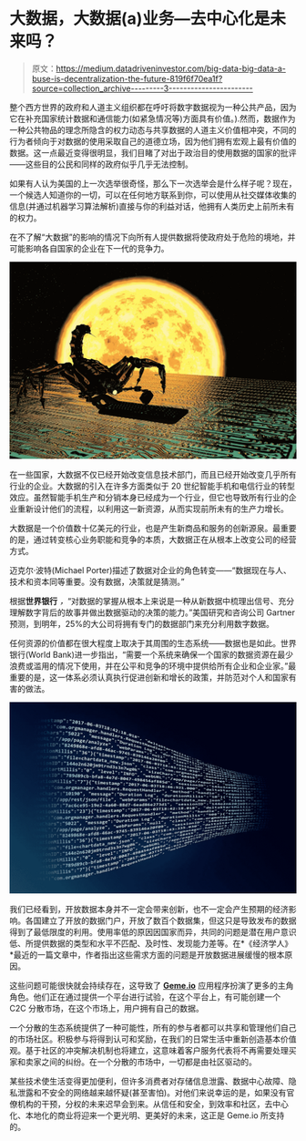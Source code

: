 # 大数据，大数据(a)业务—去中心化是未来吗？

> 原文：<https://medium.datadriveninvestor.com/big-data-big-data-a-buse-is-decentralization-the-future-819f6f70ea1f?source=collection_archive---------3----------------------->

整个西方世界的政府和人道主义组织都在呼吁将数字数据视为一种公共产品，因为它在补充国家统计数据和通信能力(如紧急情况等)方面具有价值。).然而，数据作为一种公共物品的理念所隐含的权力动态与共享数据的人道主义价值相冲突，不同的行为者倾向于对数据的使用采取自己的道德立场，因为他们拥有宏观上最有价值的数据。这一点最近变得很明显，我们目睹了对出于政治目的使用数据的国家的批评——这些目的公民和同样的政府似乎几乎无法控制。

如果有人认为美国的上一次选举很奇怪，那么下一次选举会是什么样子呢？现在，一个候选人知道你的一切，可以在任何地方联系到你，可以使用从社交媒体收集的信息(并通过机器学习算法解析)直接与你的利益对话，他拥有人类历史上前所未有的权力。

在不了解“大数据”的影响的情况下向所有人提供数据将使政府处于危险的境地，并可能影响各自国家的企业在下一代的竞争力。

![](img/123209a79bc8ab6bcc042b98075aa7f0.png)

在一些国家，大数据不仅已经开始改变信息技术部门，而且已经开始改变几乎所有行业的企业。大数据的引入在许多方面类似于 20 世纪智能手机和电信行业的转型效应。虽然智能手机生产和分销本身已经成为一个行业，但它也导致所有行业的企业重新设计他们的流程，以利用这一新资源，从而实现前所未有的生产力增长。

大数据是一个价值数十亿美元的行业，也是产生新商品和服务的创新源泉。最重要的是，通过转变核心业务职能和竞争的本质，大数据正在从根本上改变公司的经营方式。

迈克尔·波特(Michael Porter)描述了数据对企业的角色转变——“数据现在与人、技术和资本同等重要。没有数据，决策就是猜测。”

根据**世界银行** *，*“对数据的掌握从根本上来说是一种从新数据中梳理出信号、充分理解数字背后的故事并做出数据驱动的决策的能力。”美国研究和咨询公司 Gartner 预测，到明年，25%的大公司将拥有专门的数据部门来充分利用数字数据。

任何资源的价值都在很大程度上取决于其周围的生态系统——数据也是如此。世界银行(World Bank)进一步指出，“需要一个系统来确保一个国家的数据资源在最少浪费或滥用的情况下使用，并在公平和竞争的环境中提供给所有企业和企业家。”最重要的是，这一体系必须认真执行促进创新和增长的政策，并防范对个人和国家有害的做法。

![](img/c266c8a7481f180cb461b0210b57cd1d.png)

我们已经看到，开放数据本身并不一定会带来创新，也不一定会产生预期的经济影响。各国建立了开放的数据门户，开放了数百个数据集，但这只是导致发布的数据得到了最低限度的利用。使用率低的原因因国家而异，共同的问题是潜在用户意识低、所提供数据的类型和水平不匹配、及时性、发现能力差等。在*《经济学人》*最近的一篇文章中，作者指出这些需求方面的问题是开放数据进展缓慢的根本原因。

这些问题可能很快就会持续存在，这导致了 [**Geme.io**](https://itunes.apple.com/us/app/geme-io/id1227856490) 应用程序扮演了更多的主角角色。他们正在通过提供一个平台进行试验，在这个平台上，有可能创建一个 C2C 分散市场，在这个市场上，用户拥有自己的数据。

一个分散的生态系统提供了一种可能性，所有的参与者都可以共享和管理他们自己的市场社区。积极参与将得到认可和奖励，在我们的日常生活中重新创造基本价值观。基于社区的冲突解决机制也将建立，这意味着客户服务代表将不再需要处理买家和卖家之间的纠纷。在一个分散的市场中，一切都是由社区驱动的。

某些技术使生活变得更加便利，但许多消费者对存储信息泄露、数据中心故障、隐私泄露和不安全的网络越来越怀疑(甚至害怕)。对他们来说幸运的是，如果没有官僚机构的干预，分权的未来迟早会到来。从信任和安全，到效率和社区，去中心化、本地化的商业将迎来一个更光明、更美好的未来，这正是 Geme.io 所支持的。